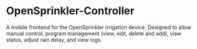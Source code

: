 OpenSprinkler-Controller
========================

A mobile frontend for the OpenSprinkler irrigation device. Designed to allow manual control, program management (view, edit, delete and add), view status, adjust rain delay, and view logs.
